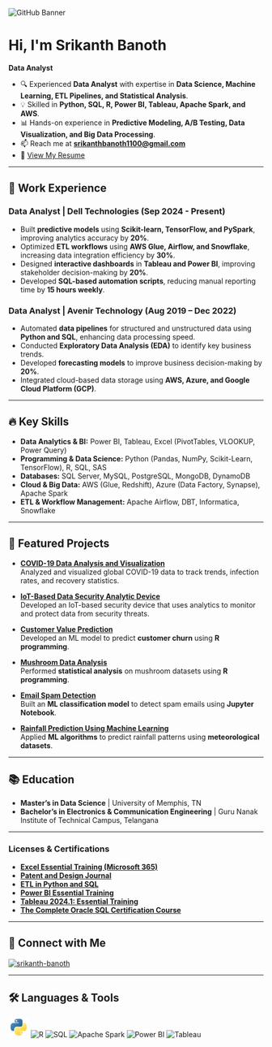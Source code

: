 ![GitHub Banner](https://github.com/srikanthbanoth6160/srikanthbanoth6160/assets/155794659/860ba962-ad5f-4445-98fd-a5f109adab76)

# Hi, I'm Srikanth Banoth  

**Data Analyst**  

- 🔍 Experienced **Data Analyst** with expertise in **Data Science, Machine Learning, ETL Pipelines, and Statistical Analysis**.  
- 💡 Skilled in **Python, SQL, R, Power BI, Tableau, Apache Spark, and AWS**.  
- 📊 Hands-on experience in **Predictive Modeling, A/B Testing, Data Visualization, and Big Data Processing**.  
- 📫 Reach me at **srikanthbanoth1100@gmail.com**  
- 📄 [View My Resume](https://drive.google.com/file/d/1afpP7Umu9EvZC_UkuiGg4NlzCQtkQuUn/view?usp=sharing)  

---

## 💼 Work Experience  

### **Data Analyst | Dell Technologies (Sep 2024 - Present)**  
- Built **predictive models** using **Scikit-learn, TensorFlow, and PySpark**, improving analytics accuracy by **20%**.  
- Optimized **ETL workflows** using **AWS Glue, Airflow, and Snowflake**, increasing data integration efficiency by **30%**.  
- Designed **interactive dashboards** in **Tableau and Power BI**, improving stakeholder decision-making by **20%**.  
- Developed **SQL-based automation scripts**, reducing manual reporting time by **15 hours weekly**.  

### **Data Analyst | Avenir Technology (Aug 2019 – Dec 2022)**  
- Automated **data pipelines** for structured and unstructured data using **Python and SQL**, enhancing data processing speed.  
- Conducted **Exploratory Data Analysis (EDA)** to identify key business trends.  
- Developed **forecasting models** to improve business decision-making by **20%**.  
- Integrated cloud-based data storage using **AWS, Azure, and Google Cloud Platform (GCP)**.  

---

## 🔥 Key Skills  

- **Data Analytics & BI:** Power BI, Tableau, Excel (PivotTables, VLOOKUP, Power Query)  
- **Programming & Data Science:** Python (Pandas, NumPy, Scikit-Learn, TensorFlow), R, SQL, SAS  
- **Databases:** SQL Server, MySQL, PostgreSQL, MongoDB, DynamoDB  
- **Cloud & Big Data:** AWS (Glue, Redshift), Azure (Data Factory, Synapse), Apache Spark  
- **ETL & Workflow Management:** Apache Airflow, DBT, Informatica, Snowflake  

---

## 📌 Featured Projects  

- **[COVID-19 Data Analysis and Visualization](https://github.com/srikanthbanoth6160/COVID-19-Data-Analysis-and-Visualization/blob/main/README.md)**  
   Analyzed and visualized global COVID-19 data to track trends, infection rates, and recovery statistics.  

- **[IoT-Based Data Security Analytic Device](https://github.com/srikanthbanoth6160/IoT-Based-Data-Security-Analytic-Device/blob/main/README.md)**  
   Developed an IoT-based security device that uses analytics to monitor and protect data from security threats. 

- **[Customer Value Prediction](https://github.com/srikanthbanoth6160/Customer-value-Prediction-using-iranian-churn-dataset)**  
   Developed an ML model to predict **customer churn** using **R programming**.  

- **[Mushroom Data Analysis](https://github.com/srikanthbanoth6160/Secondary-Mushroom-Data-Using-R-programming)**  
   Performed **statistical analysis** on mushroom datasets using **R programming**.  

- **[Email Spam Detection](https://github.com/srikanthbanoth6160/Email-Spam-Detection-using-machine-learning)**  
   Built an **ML classification model** to detect spam emails using **Jupyter Notebook**.  

- **[Rainfall Prediction Using Machine Learning](https://github.com/srikanthbanoth6160/Rain-Fall-Detection-using-Machine-Learning)**  
   Applied **ML algorithms** to predict rainfall patterns using **meteorological datasets**.  

---

## 📚 Education  

- **Master’s in Data Science** | University of Memphis, TN  
- **Bachelor’s in Electronics & Communication Engineering** | Guru Nanak Institute of Technical Campus, Telangana  

---

### Licenses & Certifications

- **[Excel Essential Training (Microsoft 365)](https://www.linkedin.com/in/srikanth-banoth-736987210/details/certifications/1738956415037/single-media-viewer/?profileId=ACoAADWJp1oBiiZ9E_0gJEH8T0Lex4uFk2BpxPM)**  
- **[Patent and Design Journal](https://www.linkedin.com/in/srikanth-banoth-736987210/details/certifications/1732069705/multiple-media-viewer/?profileId=ACoAADWJp1oBiiZ9E_0gJEH8T0Lex4uFk2BpxPM&treasuryMediaId=1739462237816)**  
- **[ETL in Python and SQL](https://www.linkedin.com/in/srikanth-banoth-736987210/details/certifications/1738258203159/single-media-viewer/?profileId=ACoAADWJp1oBiiZ9E_0gJEH8T0Lex4uFk2BpxPM)**  
- **[Power BI Essential Training](https://www.linkedin.com/in/srikanth-banoth-736987210/details/certifications/1737662155447/single-media-viewer/?profileId=ACoAADWJp1oBiiZ9E_0gJEH8T0Lex4uFk2BpxPM)**  
- **[Tableau 2024.1: Essential Training](https://www.linkedin.com/in/srikanth-banoth-736987210/details/certifications/1732235759599/single-media-viewer/?profileId=ACoAADWJp1oBiiZ9E_0gJEH8T0Lex4uFk2BpxPM)**  
- **[The Complete Oracle SQL Certification Course](https://www.linkedin.com/in/srikanth-banoth-736987210/details/certifications/1729892479340/single-media-viewer/?profileId=ACoAADWJp1oBiiZ9E_0gJEH8T0Lex4uFk2BpxPM)**    
---

## 🤝 Connect with Me  

<p align="left">
<a href="https://www.linkedin.com/in/srikanth-banoth-736987210/" target="blank">
<img align="center" src="https://img.shields.io/badge/LinkedIn-0077B5?style=flat&logo=linkedin&logoColor=white" alt="srikanth-banoth" /></a>
</p>

---

## 🛠 Languages & Tools  

<p align="left">
  <img src="https://raw.githubusercontent.com/devicons/devicon/master/icons/python/python-original.svg" alt="Python" width="40" height="40"/> 
  <img src="https://www.r-project.org/logo/Rlogo.png" alt="R" width="40" height="40"/> 
  <img src="https://www.svgrepo.com/show/303229/microsoft-sql-server-logo.svg" alt="SQL" width="40" height="40"/> 
  <img src="https://spark.apache.org/images/spark-logo-trademark.png" alt="Apache Spark" width="40" height="40"/> 
  <img src="https://upload.wikimedia.org/wikipedia/commons/9/91/Power_bi_logo_black.svg" alt="Power BI" width="40" height="40"/>
  <img src="https://upload.wikimedia.org/wikipedia/commons/1/10/Tableau_Software_logo.svg" alt="Tableau" width="80" height="40"/>
</p>
